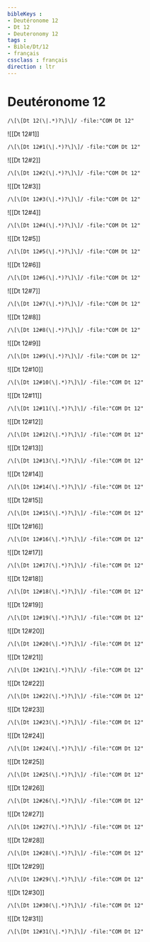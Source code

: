 ```yaml
---
bibleKeys : 
- Deutéronome 12
- Dt 12
- Deuteronomy 12
tags : 
- Bible/Dt/12
- français
cssclass : français
direction : ltr
---
```


# Deutéronome 12

```query
/\[\[Dt 12(\|.*)?\]\]/ -file:"COM Dt 12"
```



![[Dt 12#1]]

```query
/\[\[Dt 12#1(\|.*)?\]\]/ -file:"COM Dt 12"
```

![[Dt 12#2]]

```query
/\[\[Dt 12#2(\|.*)?\]\]/ -file:"COM Dt 12"
```

![[Dt 12#3]]

```query
/\[\[Dt 12#3(\|.*)?\]\]/ -file:"COM Dt 12"
```

![[Dt 12#4]]

```query
/\[\[Dt 12#4(\|.*)?\]\]/ -file:"COM Dt 12"
```

![[Dt 12#5]]

```query
/\[\[Dt 12#5(\|.*)?\]\]/ -file:"COM Dt 12"
```

![[Dt 12#6]]

```query
/\[\[Dt 12#6(\|.*)?\]\]/ -file:"COM Dt 12"
```

![[Dt 12#7]]

```query
/\[\[Dt 12#7(\|.*)?\]\]/ -file:"COM Dt 12"
```

![[Dt 12#8]]

```query
/\[\[Dt 12#8(\|.*)?\]\]/ -file:"COM Dt 12"
```

![[Dt 12#9]]

```query
/\[\[Dt 12#9(\|.*)?\]\]/ -file:"COM Dt 12"
```

![[Dt 12#10]]

```query
/\[\[Dt 12#10(\|.*)?\]\]/ -file:"COM Dt 12"
```

![[Dt 12#11]]

```query
/\[\[Dt 12#11(\|.*)?\]\]/ -file:"COM Dt 12"
```

![[Dt 12#12]]

```query
/\[\[Dt 12#12(\|.*)?\]\]/ -file:"COM Dt 12"
```

![[Dt 12#13]]

```query
/\[\[Dt 12#13(\|.*)?\]\]/ -file:"COM Dt 12"
```

![[Dt 12#14]]

```query
/\[\[Dt 12#14(\|.*)?\]\]/ -file:"COM Dt 12"
```

![[Dt 12#15]]

```query
/\[\[Dt 12#15(\|.*)?\]\]/ -file:"COM Dt 12"
```

![[Dt 12#16]]

```query
/\[\[Dt 12#16(\|.*)?\]\]/ -file:"COM Dt 12"
```

![[Dt 12#17]]

```query
/\[\[Dt 12#17(\|.*)?\]\]/ -file:"COM Dt 12"
```

![[Dt 12#18]]

```query
/\[\[Dt 12#18(\|.*)?\]\]/ -file:"COM Dt 12"
```

![[Dt 12#19]]

```query
/\[\[Dt 12#19(\|.*)?\]\]/ -file:"COM Dt 12"
```

![[Dt 12#20]]

```query
/\[\[Dt 12#20(\|.*)?\]\]/ -file:"COM Dt 12"
```

![[Dt 12#21]]

```query
/\[\[Dt 12#21(\|.*)?\]\]/ -file:"COM Dt 12"
```

![[Dt 12#22]]

```query
/\[\[Dt 12#22(\|.*)?\]\]/ -file:"COM Dt 12"
```

![[Dt 12#23]]

```query
/\[\[Dt 12#23(\|.*)?\]\]/ -file:"COM Dt 12"
```

![[Dt 12#24]]

```query
/\[\[Dt 12#24(\|.*)?\]\]/ -file:"COM Dt 12"
```

![[Dt 12#25]]

```query
/\[\[Dt 12#25(\|.*)?\]\]/ -file:"COM Dt 12"
```

![[Dt 12#26]]

```query
/\[\[Dt 12#26(\|.*)?\]\]/ -file:"COM Dt 12"
```

![[Dt 12#27]]

```query
/\[\[Dt 12#27(\|.*)?\]\]/ -file:"COM Dt 12"
```

![[Dt 12#28]]

```query
/\[\[Dt 12#28(\|.*)?\]\]/ -file:"COM Dt 12"
```

![[Dt 12#29]]

```query
/\[\[Dt 12#29(\|.*)?\]\]/ -file:"COM Dt 12"
```

![[Dt 12#30]]

```query
/\[\[Dt 12#30(\|.*)?\]\]/ -file:"COM Dt 12"
```

![[Dt 12#31]]

```query
/\[\[Dt 12#31(\|.*)?\]\]/ -file:"COM Dt 12"
```

